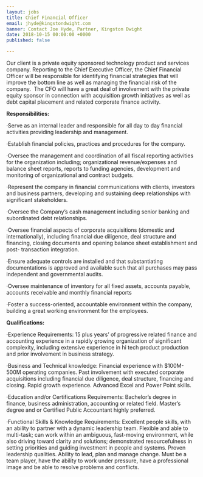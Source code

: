 ```yaml
---
layout: jobs
title: Chief Financial Officer
email: jhyde@kingstondwight.com
banner: Contact Joe Hyde, Partner, Kingston Dwight
date: 2018-10-15 00:00:00 +0000
published: false

---
```

Our client is a private equity sponsored technology product and services company. Reporting to the Chief Executive Officer, the Chief Financial Officer will be responsible for identifying financial strategies that will improve the bottom line as well as managing the financial risk of the company.  The CFO will have a great deal of involvement with the private equity sponsor in connection with acquisition growth initiatives as well as debt capital placement and related corporate finance activity.

**Responsibilities:**

·Serve as an internal leader and responsible for all day to day financial activities providing leadership and management.

·Establish financial policies, practices and procedures for the company.

·Oversee the management and coordination of all fiscal reporting activities for the organization including; organizational revenue/expenses and balance sheet reports, reports to funding agencies, development and monitoring of organizational and contract budgets.

·Represent the company in financial communications with clients, investors and business partners, developing and sustaining deep relationships with significant stakeholders.

·Oversee the Company’s cash management including senior banking and subordinated debt relationships.

·Oversee financial aspects of corporate acquisitions (domestic and internationally), including financial due diligence, deal structure and financing, closing documents and opening balance sheet establishment and post- transaction integration.

·Ensure adequate controls are installed and that substantiating documentations is approved and available such that all purchases may pass independent and governmental audits.

·Oversee maintenance of inventory for all fixed assets, accounts payable, accounts receivable and monthly financial reports

·Foster a success-oriented, accountable environment within the company, building a great working environment for the employees.

**Qualifications:**

·Experience Requirements: 15 plus years’ of progressive related finance and accounting experience in a rapidly growing organization of significant complexity, including extensive experience in hi tech product production and prior involvement in business strategy.

·Business and Technical knowledge: Financial experience with $100M- 500M operating companies. Past involvement with executed corporate acquisitions including financial due diligence, deal structure, financing and closing. Rapid growth experience. Advanced Excel and Power Point skills.

·Education and/or Certifications Requirements: Bachelor’s degree in finance, business administration, accounting or related field. Master’s degree and or Certified Public Accountant highly preferred.

·Functional Skills & Knowledge Requirements: Excellent people skills, with an ability to partner with a dynamic leadership team. Flexible and able to multi-task; can work within an ambiguous, fast-moving environment, while also driving toward clarity and solutions; demonstrated resourcefulness in setting priorities and guiding investment in people and systems. Proven leadership qualities. Ability to lead, plan and manage change. Must be a team player, have the ability to work under pressure, have a professional image and be able to resolve problems and conflicts.